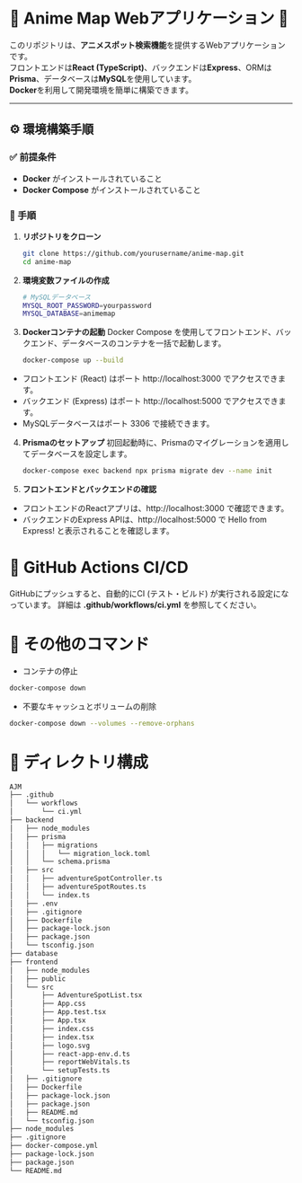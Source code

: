 # 🌟 Anime Map Webアプリケーション 🌟

このリポジトリは、**アニメスポット検索機能**を提供するWebアプリケーションです。  
フロントエンドは**React (TypeScript)**、バックエンドは**Express**、ORMは**Prisma**、データベースは**MySQL**を使用しています。  
**Docker**を利用して開発環境を簡単に構築できます。

---

## ⚙️ 環境構築手順

### ✅ 前提条件
- **Docker** がインストールされていること
- **Docker Compose** がインストールされていること

### 📝 手順

1. **リポジトリをクローン**
   ```bash
   git clone https://github.com/yourusername/anime-map.git
   cd anime-map

2. **環境変数ファイルの作成**
    ```bash
    # MySQLデータベース
    MYSQL_ROOT_PASSWORD=yourpassword
    MYSQL_DATABASE=animemap

3. **Dockerコンテナの起動**
Docker Compose を使用してフロントエンド、バックエンド、データベースのコンテナを一括で起動します。

    ```bash
    docker-compose up --build
    ```

- フロントエンド (React) はポート http://localhost:3000 でアクセスできます。
- バックエンド (Express) はポート http://localhost:5000 でアクセスできます。
- MySQLデータベースはポート 3306 で接続できます。

4. **Prismaのセットアップ**
初回起動時に、Prismaのマイグレーションを適用してデータベースを設定します。

    ```bash
    docker-compose exec backend npx prisma migrate dev --name init
    ```
5. **フロントエンドとバックエンドの確認**
- フロントエンドのReactアプリは、http://localhost:3000 で確認できます。
- バックエンドのExpress APIは、http://localhost:5000 で Hello from Express! と表示されることを確認します。

# 🚀 GitHub Actions CI/CD
GitHubにプッシュすると、自動的にCI (テスト・ビルド) が実行される設定になっています。
詳細は **.github/workflows/ci.yml** を参照してください。

# 🔧 その他のコマンド
- コンテナの停止
```bash
docker-compose down
```
- 不要なキャッシュとボリュームの削除
```bash
docker-compose down --volumes --remove-orphans
```

# 📁 ディレクトリ構成
```bash
AJM
├── .github
│   └── workflows
│       └── ci.yml
├── backend
│   ├── node_modules
│   ├── prisma
│   │   ├── migrations
│   │   │   └── migration_lock.toml
│   │   └── schema.prisma
│   ├── src
│   │   ├── adventureSpotController.ts
│   │   ├── adventureSpotRoutes.ts
│   │   └── index.ts
│   ├── .env
│   ├── .gitignore
│   ├── Dockerfile
│   ├── package-lock.json
│   ├── package.json
│   └── tsconfig.json
├── database
├── frontend
│   ├── node_modules
│   ├── public
│   └── src
│       ├── AdventureSpotList.tsx
│       ├── App.css
│       ├── App.test.tsx
│       ├── App.tsx
│       ├── index.css
│       ├── index.tsx
│       ├── logo.svg
│       ├── react-app-env.d.ts
│       ├── reportWebVitals.ts
│       └── setupTests.ts
│   ├── .gitignore
│   ├── Dockerfile
│   ├── package-lock.json
│   ├── package.json
│   ├── README.md
│   └── tsconfig.json
├── node_modules
├── .gitignore
├── docker-compose.yml
├── package-lock.json
├── package.json
└── README.md

```
